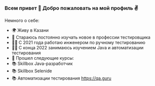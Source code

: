 ### Всем привет 👋 Добро пожаловать на мой профиль ✌️

Немного о себе:

* 🌍  Живу в Казани
* 🧠  Стараюсь постоянно изучать новое в профессии тестировщика
* 🧑‍💻 С 2021 года работаю инженером по ручному тестированию
* 🧑‍🚀 C конца 2022 занимаюсь изучением Java и автоматизации тестирования
* 📗 Прошел следующие курсы:
* 📚 Skillbox Java-разработчик
* 📚 Skillbox Selenide
* 📚 Автоматизации тестирования https://qa.guru

<!--
**ivanberdnikov/ivanberdnikov** is a ✨ _special_ ✨ repository because its `README.md` (this file) appears on your GitHub profile.

Here are some ideas to get you started:

- 🔭 I’m currently working on ...
- 🌱 I’m currently learning ...
- 👯 I’m looking to collaborate on ...
- 🤔 I’m looking for help with ...
- 💬 Ask me about ...
- 📫 How to reach me: ...
- 😄 Pronouns: ...
- ⚡ Fun fact: ...
-->
